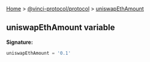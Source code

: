[Home](./index.md) &gt; [@vinci-protocol/protocol](./protocol.md) &gt; [uniswapEthAmount](./protocol.uniswapethamount.md)

## uniswapEthAmount variable

<b>Signature:</b>

```typescript
uniswapEthAmount = '0.1'
```
